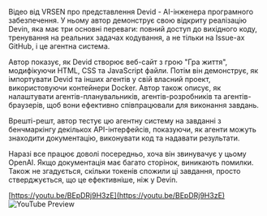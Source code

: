 <!--
date: 2025-02-02T23:23:04.125Z
-->

Відео від VRSEN про представлення Devid - AI-інженера програмного забезпечення. У ньому автор демонструє свою відкриту реалізацію Devin, яка має три основні переваги: повний доступ до вихідного коду, тренування на реальних задачах кодування, а не тільки на Issue-ах GitHub, і це агентна система.

Автор показує, як Devid створює веб-сайт з грою "Гра життя", модифікуючи HTML, CSS та JavaScript файли. Потім він демонструє, як імпортувати Devid та інших агентів у свій власний проект, використовуючи контейнери Docker. Автор також описує, як налаштувати агентів-планувальників, агентів-розробників та агентів-браузерів, щоб вони ефективно співпрацювали для виконання завдань.

Врешті-решт, автор тестує цю агентну систему на завданні з бенчмаркінгу декількох API-інтерфейсів, показуючи, як агенти можуть знаходити документацію, виконувати код та надавати результати. 

Наразі все працює доволі посередньо, хоча він звинувачує у цьому OpenAI. Якщо документація має багато сторінок, виникають помилки. Також не згадується, скільки токенів спожили ці завдання, просто стверджується, що це ефективніше, ніж у Devin.


[https://youtu.be/BEpDRj9H3zE](https://youtu.be/BEpDRj9H3zE)
![YouTube Preview](https://img.youtube.com/vi/BEpDRj9H3zE/mqdefault.jpg)
